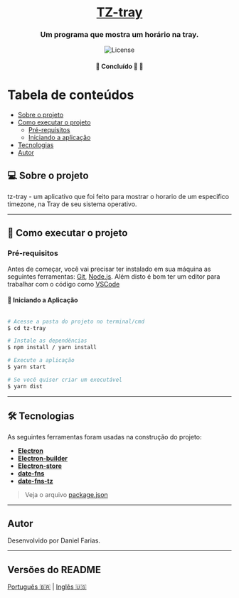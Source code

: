 <h1 align="center">
   <a href="#" alt="TZ-tray">TZ-tray</a>
</h1>

<h3 align="center">
   Um programa que mostra um horário na tray.
</h3>

<p align="center">
   <img alt="License" src="https://img.shields.io/badge/license-MIT-brightgreen">
</p>

<h4 align="center">
	🚧   Concluído 🚀   🚧
</h4>

Tabela de conteúdos
=================
<!--ts-->
   * [Sobre o projeto](#-sobre-o-projeto)
   * [Como executar o projeto](#-como-executar-o-projeto)
     * [Pré-requisitos](#pré-requisitos)
     * [Iniciando a aplicação](#-iniciando-a-aplicação)
   * [Tecnologias](#-tecnologias)
   * [Autor](#autor)
<!--te-->


## 💻 Sobre o projeto

tz-tray - um aplicativo que foi feito para mostrar o horario de um especifico timezone, na Tray de seu sistema operativo.

---

## 🚀 Como executar o projeto

### Pré-requisitos

Antes de começar, você vai precisar ter instalado em sua máquina as seguintes ferramentas:
[Git](https://git-scm.com), [Node.js](https://nodejs.org/en/). 
Além disto é bom ter um editor para trabalhar com o código como [VSCode](https://code.visualstudio.com/)

#### 🚀 Iniciando a Aplicação

```bash

# Acesse a pasta do projeto no terminal/cmd
$ cd tz-tray

# Instale as dependências
$ npm install / yarn install

# Execute a aplicação
$ yarn start

# Se você quiser criar um executável 
$ yarn dist
```

---

## 🛠 Tecnologias

As seguintes ferramentas foram usadas na construção do projeto:

-   **[Electron](https://github.com/electron/electron)**
-   **[Electron-builder](https://github.com/electron-userland/electron-builder)**
-   **[Electron-store](https://github.com/sindresorhus/electron-store)**
-   **[date-fns](https://github.com/date-fns/date-fns)**
-   **[date-fns-tz](https://github.com/marnusw/date-fns-tz)**

> Veja o arquivo  [package.json](./package.json)

---

## Autor

Desenvolvido por Daniel Farias.

---

## Versões do README

[Português 🇧🇷](./README.md)  |  [Inglês 🇺🇸](./README-en.md)